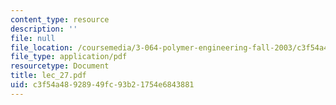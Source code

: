 ```yaml
---
content_type: resource
description: ''
file: null
file_location: /coursemedia/3-064-polymer-engineering-fall-2003/c3f54a48928949fc93b21754e6843881_lec_27.pdf
file_type: application/pdf
resourcetype: Document
title: lec_27.pdf
uid: c3f54a48-9289-49fc-93b2-1754e6843881
---
```

